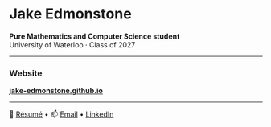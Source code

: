 # Jake Edmonstone

**Pure Mathematics and Computer Science student**  
University of Waterloo · Class of 2027

---

###  Website
[**jake-edmonstone.github.io**](https://jake-edmonstone.github.io)

---

📄 [Résumé](https://jake-edmonstone.github.io/resume.pdf) • 📫 [Email](mailto:jbedmons@uwaterloo.ca) • [LinkedIn](https://www.linkedin.com/in/jake-edmonstone/)
